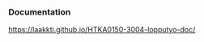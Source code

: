 ### Documentation
<a href="https://laakkti.github.io/HTKA0150-3004-lopputyo-doc/" target="_blank" rel="noopener noreferrer">https://laakkti.github.io/HTKA0150-3004-lopputyo-doc/</a>

